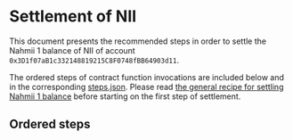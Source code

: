 # Settlement of NII
This document presents the recommended steps in order to settle the Nahmii 1
balance of NII of account `0x3D1f07aB1c332148819215C8F0748fBB64903d11`.

The ordered steps of contract function invocations are included below and in
the corresponding [steps.json](./steps.json). Please read [the general recipe
for settling Nahmii 1 balance](../../README.md) before starting on the first
step of settlement.

## Ordered steps

